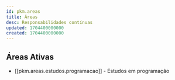```yaml
---
id: pkm.areas
title: Áreas
desc: Responsabilidades contínuas
updated: 1704400000000
created: 1704400000000
---
```


## Áreas Ativas

- [[pkm.areas.estudos.programacao]] - Estudos em programação
